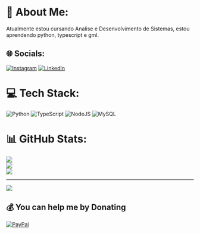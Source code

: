 # 💫 About Me:
Atualmente estou cursando Analise e Desenvolvimento de Sistemas, estou aprendendo python, typescript e gml.<br>


## 🌐 Socials:
[![Instagram](https://img.shields.io/badge/Instagram-%23E4405F.svg?logo=Instagram&logoColor=white)](https://instagram.com/joaojunioranastacio) [![LinkedIn](https://img.shields.io/badge/LinkedIn-%230077B5.svg?logo=linkedin&logoColor=white)](https://linkedin.com/in/joãojunioruou) 

# 💻 Tech Stack:
![Python](https://img.shields.io/badge/python-3670A0?style=for-the-badge&logo=python&logoColor=ffdd54) ![TypeScript](https://img.shields.io/badge/typescript-%23007ACC.svg?style=for-the-badge&logo=typescript&logoColor=white) ![NodeJS](https://img.shields.io/badge/node.js-6DA55F?style=for-the-badge&logo=node.js&logoColor=white) ![MySQL](https://img.shields.io/badge/mysql-4479A1.svg?style=for-the-badge&logo=mysql&logoColor=white)
# 📊 GitHub Stats:
![](https://github-readme-stats.vercel.app/api?username=juni0r-droid&theme=dark&hide_border=false&include_all_commits=false&count_private=false)<br/>
![](https://nirzak-streak-stats.vercel.app/?user=juni0r-droid&theme=dark&hide_border=false)<br/>
![](https://github-readme-stats.vercel.app/api/top-langs/?username=juni0r-droid&theme=dark&hide_border=false&include_all_commits=false&count_private=false&layout=compact)

---
[![](https://visitcount.itsvg.in/api?id=juni0r-droid&icon=0&color=0)](https://visitcount.itsvg.in)

  ## 💰 You can help me by Donating
  [![PayPal](https://img.shields.io/badge/PayPal-00457C?style=for-the-badge&logo=paypal&logoColor=white)](https://paypal.me/lonimet304@gmail.com) 

  
<!-- Proudly created with GPRM ( https://gprm.itsvg.in ) -->
